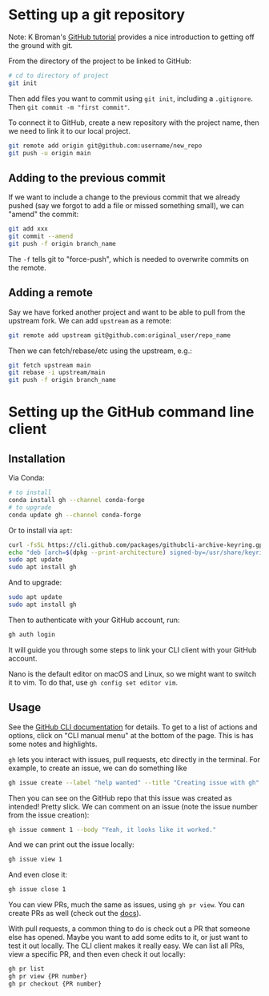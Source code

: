 # Setting up a git repository

Note: K Broman's [GitHub
tutorial](https://kbroman.org/github_tutorial/pages/init.html) provides a nice
introduction to getting off the ground with git.

From the directory of the project to be linked to GitHub:

```sh
# cd to directory of project
git init
```

Then add files you want to commit using ``git init``, including
a ``.gitignore``. Then ``git commit -m "first commit"``.

To connect it to GitHub, create a new repository with the project name, then we
need to link it to our local project.

```sh
git remote add origin git@github.com:username/new_repo
git push -u origin main
```

## Adding to the previous commit

If we want to include a change to the previous commit that we already pushed
(say we forgot to add a file or missed something small), we can "amend" the
commit:

```sh
git add xxx
git commit --amend
git push -f origin branch_name
```

The ``-f`` tells git to "force-push", which is needed to overwrite commits on
the remote.

## Adding a remote

Say we have forked another project and want to be able to pull from the
upstream fork. We can add ``upstream`` as a remote:

```sh
git remote add upstream git@github.com:original_user/repo_name
```

Then we can fetch/rebase/etc using the upstream, e.g.:

```sh
git fetch upstream main
git rebase -i upstream/main
git push -f origin branch_name
```

# Setting up the GitHub command line client

## Installation

Via Conda:

```sh
# to install
conda install gh --channel conda-forge
# to upgrade
conda update gh --channel conda-forge
```

Or to install via ``apt``:

```sh
curl -fsSL https://cli.github.com/packages/githubcli-archive-keyring.gpg | sudo gpg --dearmor -o /usr/share/keyrings/githubcli-archive-keyring.gpg
echo "deb [arch=$(dpkg --print-architecture) signed-by=/usr/share/keyrings/githubcli-archive-keyring.gpg] https://cli.github.com/packages stable main" | sudo tee /etc/apt/sources.list.d/github-cli.list > /dev/null
sudo apt update
sudo apt install gh
```

And to upgrade:

```sh
sudo apt update
sudo apt install gh
```

Then to authenticate with your GitHub account, run:

```sh
gh auth login
```

It will guide you through some steps to link your CLI client with your GitHub
account.

Nano is the default editor on macOS and Linux, so we might want to switch it to
vim. To do that, use ``gh config set editor vim``.

## Usage

See the [GitHub CLI documentation](https://cli.github.com/manual/) for details.
To get to a list of actions and options, click on "CLI manual menu" at the
bottom of the page. This is has some notes and highlights.

``gh`` lets you interact with issues, pull requests, etc directly in the
terminal. For example, to create an issue, we can do something like

```sh
gh issue create --label "help wanted" --title "Creating issue with gh" --body "Did this work?"
```

Then you can see on the GitHub repo that this issue was created as intended!
Pretty slick. We can comment on an issue (note the issue number from the
issue creation):

```sh
gh issue comment 1 --body "Yeah, it looks like it worked."
```

And we can print out the issue locally:

```sh
gh issue view 1
```

And even close it:

```sh
gh issue close 1
```

You can view PRs, much the same as issues, using ``gh pr view``. You can create
PRs as well (check out the [docs](https://cli.github.com/manual/gh_pr_create)).

With pull requests, a common thing to do is check out a PR that someone else
has opened. Maybe you want to add some edits to it, or just want to test it out
locally. The CLI client makes it really easy. We can list all PRs, view
a specific PR, and then even check it out locally:

```sh
gh pr list
gh pr view {PR number}
gh pr checkout {PR number}
```
